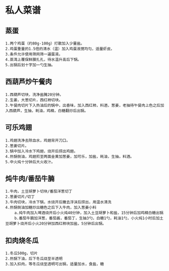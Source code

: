 # 私人菜谱
## 蒸蛋
    1.两个鸡蛋（约80g-100g）打散加入少量盐。
    2.鸡蛋重量的1.5倍的清水（温）加入鸡蛋液搅均匀，适量虾皮。
    3.条件允许使用筛网筛一遍蛋液。
    4.蒸湾上覆保鲜膜扎孔，待水温升高后下锅。
    5.出锅后划十字加一勺生抽。


## 西葫芦炒午餐肉
    1.西葫芦切块，洗净盐腌20分钟。
    2.生姜，大葱切片，西红柿切块。
    3.午餐肉切片下入热油后的锅中，出香味，加入西红柿，料酒，葱姜，老抽待午餐肉上色之后加入西葫芦，生抽，耗油，鸡精，白糖翻炒后出锅。

## 可乐鸡翅
    1.鸡翅洗净去除血水，鸡翅背开刀口。
    2.葱姜切片。
    3.锅中加入冷水下鸡翅，烧开后捞出鸡翅。
    4.热锅倒油，鸡翅煎至两面金黄加葱姜，加可乐，加盐，耗油，生抽，料酒。
    5.中火炖十分钟后大火收汁。

## 炖牛肉/番茄牛腩
    1.牛肉，土豆胡萝卜切块/番茄洋葱切丁
    2.葱姜切片/切丁
    3.牛肉切块，冷水下锅，水烧开后撇去浮沫后捞出，用温水清洗
    4.热锅倒油加糖炒出糖色之后下入牛肉，加入葱姜小料
        a.炖牛肉加入啤酒烧开后小火炖40分钟，加入土豆胡萝卜和盐，15分钟后加鸡精白糖出锅
        b.番茄牛腩加洋葱，番茄酱，番茄丁，生抽3勺，白糖1勺，耗油1勺，小火炖1小时后加土豆胡萝卜烧开后小火20分钟加西红柿块加盐，5分钟后出锅。

## 扣肉烧冬瓜
    1.冬瓜500g，切片
    2.热锅下油，后下冬瓜烧至半透明
    3.加入扣肉，等冬瓜烧至透明可出锅，适量加水，食盐，糖


